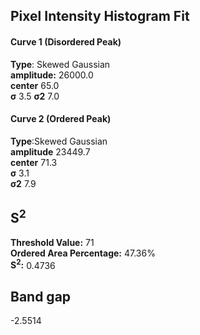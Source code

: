 ## Pixel Intensity Histogram Fit

#### Curve 1 (Disordered Peak)
**Type**: Skewed Gaussian\
**amplitude:** 26000.0\
**center** 65.0\
**σ** 3.5
**σ2** 7.0


#### Curve 2 (Ordered Peak)
**Type**:Skewed Gaussian\
**amplitude** 23449.7\
**center** 71.3\
**σ** 3.1\
**σ2** 7.9


## S<sup>2</sup>
**Threshold Value:** 71\
**Ordered Area Percentage:** 47.36%\
**S<sup>2</sup>:** 0.4736


## Band gap

-2.5514
